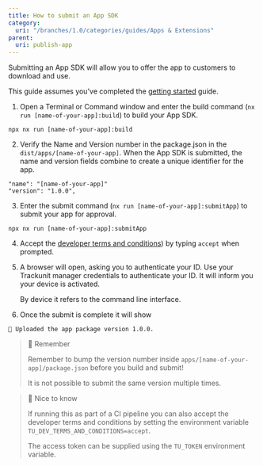 ```yaml
---
title: How to submit an App SDK
category:
  uri: "/branches/1.0/categories/guides/Apps & Extensions"
parent:
  uri: publish-app
---
```


Submitting an App SDK will allow you to offer the app to customers to download and use.

This guide assumes you've completed the [getting started](./getting-started) guide.

1. Open a Terminal or Command window and enter the build command (`nx run [name-of-your-app]:build`) to build your App SDK.

```
npx nx run [name-of-your-app]:build
```

2. Verify the Name and Version number in the package.json in the `dist/apps/[name-of-your-app]`. When the App SDK is submitted, the name and version fields combine to create a unique identifier for the app.

```
"name": "[name-of-your-app]"
"version": "1.0.0",
```

3. Enter the submit command (`nx run [name-of-your-app]:submitApp`) to submit your app for approval.

```
npx nx run [name-of-your-app]:submitApp
```

4. Accept the [developer terms and conditions](https://trackunit.com/terms-conditions-marketplace/)) by typing `accept` when prompted.

5. A browser will open, asking you to authenticate your ID. Use your Trackunit manager credentials to authenticate your ID. It will inform you your device is activated.

   By device it refers to the command line interface.

6. Once the submit is complete it will show

```
🚀 Uploaded the app package version 1.0.0.
```

> 📘 Remember
>
> Remember to bump the version number inside `apps/[name-of-your-app]/package.json` before you build and submit!
>
> It is not possible to submit the same version multiple times.

> 📘 Nice to know
>
> If running this as part of a CI pipeline you can also accept the developer terms and conditions by setting the environment variable `TU_DEV_TERMS_AND_CONDITIONS=accept`.
> 
> The access token can be supplied using the `TU_TOKEN` environment variable.
> 
